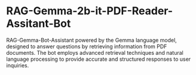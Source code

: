 # RAG-Gemma-2b-it-PDF-Reader-Assitant-Bot
RAG-Gemma-Bot-Assistant powered by the Gemma language model, designed to answer questions by retrieving information from PDF documents. The bot employs advanced retrieval techniques and natural language processing to provide accurate and structured responses to user inquiries.
